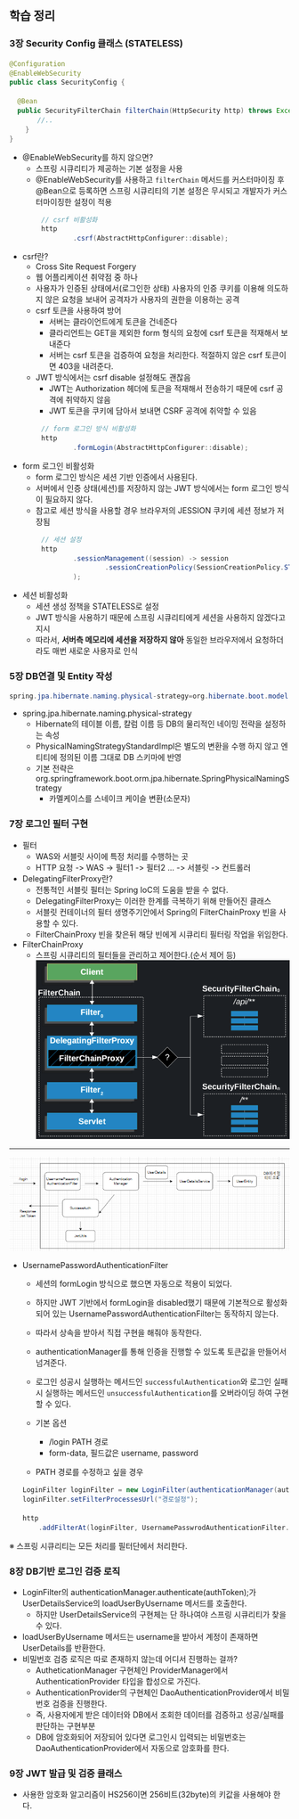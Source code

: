 ## 학습 정리

### 3장 Security Config 클래스 (STATELESS)
```java
@Configuration
@EnableWebSecurity
public class SecurityConfig {

  @Bean
  public SecurityFilterChain filterChain(HttpSecurity http) throws Exception {
       //..
    }
}
```
- @EnableWebSecurity를 하지 않으면?
  - 스프링 시큐리티가 제공하는 기본 설정을 사용
  - @EnableWebSecurity를 사용하고 `filterChain` 메서드를 커스터마이징 후 @Bean으로 등록하면 
스프링 시큐리티의 기본 설정은 무시되고 개발자가 커스터마이징한 설정이 적용

```java
        // csrf 비활성화
        http
                .csrf(AbstractHttpConfigurer::disable);
```
- csrf란?
  - Cross Site Request Forgery
  - 웹 어플리케이션 취약점 중 하나
  - 사용자가 인증된 상태에서(로그인한 상태) 사용자의 인증 쿠키를 이용해 의도하지 않은 요청을 보내어 공격자가 사용자의 권한을 이용하는 공격
  - csrf 토큰을 사용하여 방어
    - 서버는 클라이언트에게 토큰을 건네준다
    - 클라리언트는 GET을 제외한 form 형식의 요청에 csrf 토큰을 적재해서 보내준다
    - 서버는 csrf 토큰을 검증하여 요청을 처리한다. 적절하지 않은 csrf 토큰이면 403을 내려준다.
  - JWT 방식에서는 csrf disable 설정해도 괜찮음
    - JWT는 Authorization 헤더에 토큰을 적재해서 전송하기 때문에 csrf 공격에 취약하지 않음
    - JWT 토큰을 쿠키에 담아서 보내면 CSRF 공격에 취약할 수 있음

```java
        // form 로그인 방식 비활성화
        http
                .formLogin(AbstractHttpConfigurer::disable);
```
- form 로그인 비활성화
  - form 로그인 방식은 세션 기반 인증에서 사용된다.
  - 서버에서 인증 상태(세션)를 저장하지 않는 JWT 방식에서는 form 로그인 방식이 필요하지 않다.
  - 참고로 세션 방식을 사용할 경우 브라우저의 JESSION 쿠키에 세션 정보가 저장됨

```java
        // 세션 설정
        http
                .sessionManagement((session) -> session
                        .sessionCreationPolicy(SessionCreationPolicy.STATELESS)
                );
```
- 세션 비활성화
  - 세션 생성 정책을 STATELESS로 설정
  - JWT 방식을 사용하기 때문에 스프링 시큐리티에게 세션을 사용하지 않겠다고 지시
  - 따라서, **서버측 메모리에 세션을 저장하지 않아** 동일한 브라우저에서 요청하더라도 매번 새로운 사용자로 인식

### 5장 DB연결 및 Entity 작성
```java
spring.jpa.hibernate.naming.physical-strategy=org.hibernate.boot.model.naming.PhysicalNamingStrategyStandardImpl
```
- spring.jpa.hibernate.naming.physical-strategy
  - Hibernate의 테이블 이름, 칼럼 이름 등 DB의 물리적인 네이밍 전략을 설정하는 속성
  - PhysicalNamingStrategyStandardImpl은 별도의 변환을 수행 하지 않고 엔티티에 정의된 이름 그대로 DB 스키마에 반영
  - 기본 전략은 org.springframework.boot.orm.jpa.hibernate.SpringPhysicalNamingStrategy
    - 카멜케이스를 스네이크 케이슬 변환(소문자)

### 7장 로그인 필터 구현
- 필터
  - WAS와 서블릿 사이에 특정 처리를 수행하는 곳
  - HTTP 요청 -> WAS -> 필터1 -> 필터2 ... -> 서블릿 -> 컨트롤러
- DelegatingFilterProxy란?
  - 전통적인 서블릿 필터는 Spring IoC의 도움을 받을 수 없다.
  -  DelegatingFilterProxy는 이러한 한계를 극복하기 위해 만들어진 클래스
  - 서블릿 컨테이너의 필터 생명주기안에서 Spring의 FilterChainProxy 빈을 사용할 수 있다.
  - FilterChainProxy 빈을 찾은뒤 해당 빈에게 시큐리티 필터링 작업을 위임한다.
- FilterChainProxy
  - 스프링 시큐리티의 필터들을 관리하고 제어한다.(순서 제어 등)
![img.png](image/필터모식도.png)  
---
![img.png](image/로그인_모식도.png)
- UsernamePasswordAuthenticationFilter
  - 세션의 formLogin 방식으로 했으면 자동으로 적용이 되었다.
  - 하지만 JWT 기반에서 formLogin을 disabled했기 때문에 기본적으로 활성화 되어 있는 UsernamePasswordAuthenticationFilter는 동작하지 않는다. 
  - 따라서 상속을 받아서 직접 구현을 해줘야 동작한다.
  - authenticationManager를 통해 인증을 진행할 수 있도록 토큰값을 만들어서 넘겨준다.
  - 로그인 성공시 실행하는 메서드인 `successfulAuthentication`와 로그인 실패시 실행하는 메서드인 `unsuccessfulAuthentication`를 오버라이딩 하여 구현할 수 있다. 
  - 기본 옵션
    - /login PATH 경로 
    - form-data, 필드값은 username, password 

  - PATH 경로를 수정하고 싶을 경우
  ```java
  LoginFilter loginFilter = new LoginFilter(authenticationManager(authenticationConfigutration), jwtUtil);
  loginFilter.setFilterProcessesUrl("경로설정");
  
  http
      .addFilterAt(loginFilter, UsernamePasswrodAuthenticationFilter.class);
  ```

※ 스프링 시큐리티는 모든 처리를 필터단에서 처리한다.

### 8장 DB기반 로그인 검증 로직
- LoginFilter의 authenticationManager.authenticate(authToken);가 UserDetailsService의 loadUserByUsername 메서드를 호출한다.
  - 하지만 UserDetailsService의 구현체는 단 하나여야 스프링 시큐리티가 찾을 수 있다. 
- loadUserByUsername 메서드는 username을 받아서 계정이 존재하면 UserDetails를 반환한다.
- 비밀번호 검증 로직은 따로 존재하지 않는데 어디서 진행하는 걸까?
  - AutheticationManager 구현체인 ProviderManager에서 AuthenticationProvider 타입을 합성으로 가진다.
  - AuthenticationProvider의 구현체인 DaoAuthenticationProvider에서 비밀번호 검증을 진행한다.
  - 즉, 사용자에게 받은 데이터와 DB에서 조회한 데이터를 검증하고 성공/실패를 판단하는 구현부분
  - DB에 암호화되어 저장되어 있다면 로그인시 입력되는 비밀번호는 DaoAuthenticationProvider에서 자동으로 암호화를 한다.

### 9장 JWT 발급 및 검증 클래스
- 사용한 암호화 알고리즘이 HS256이면 256비트(32byte)의 키값을 사용해야 한다.
